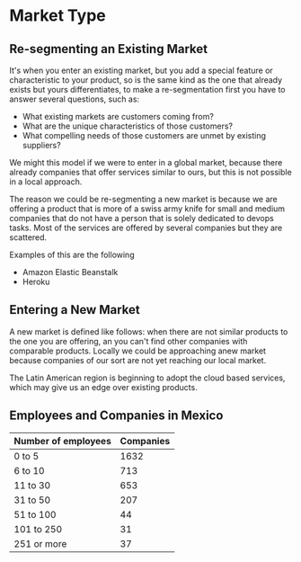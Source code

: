 # Market Type

## Re-segmenting an Existing Market

It's when you enter an existing market, but you add a special feature or characteristic
to your product, so is the same kind as the one that already exists but yours differentiates,
to make a re-segmentation first you have to answer several questions, such as:
- What existing markets are customers coming from?
- What are the unique characteristics of those customers?
- What compelling needs of those customers are unmet by existing suppliers?

We might this model if we were to enter in a global market, because there already
companies that offer services similar to ours, but this is not possible in a local approach.

The reason we could be re-segmenting a new market is because we are offering a product
that is more of a swiss army knife for small and medium companies that do not have a
person that is solely dedicated to devops tasks. Most of the services are offered by several
companies but they are scattered.

Examples of this are the following
- Amazon Elastic Beanstalk
- Heroku

## Entering a New Market

A new market is defined like follows: when there are not similar products to the
one you are offering, an you can't find other companies with comparable products.
Locally we could be approaching anew market because companies of our sort are not yet
reaching our local market.

The Latin American region is beginning to adopt the cloud based services, which may give us
an edge over existing products.

## Employees and Companies in Mexico

| Number of employees | Companies |
|---------------------|-----------|
| 0 to 5              |    1632   |
| 6 to 10             |    713    |
| 11 to 30            |    653    |
| 31 to 50            |    207    |
| 51 to 100           |     44    |
| 101 to 250          |     31    |
| 251 or more         |     37    |
